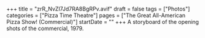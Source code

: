 +++
title = "zrR_NvZI7Jd7RA8BgRPv.avif"
draft = false
tags = ["Photos"]
categories = ["Pizza Time Theatre"]
pages = ["The Great All-American Pizza Show! (Commercial)"]
startDate = ""
+++
A storyboard of the opening shots of the commercial, 1979.
